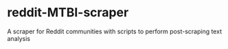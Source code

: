 # reddit-MTBI-scraper
A scraper for Reddit communities with scripts to perform post-scraping text analysis

